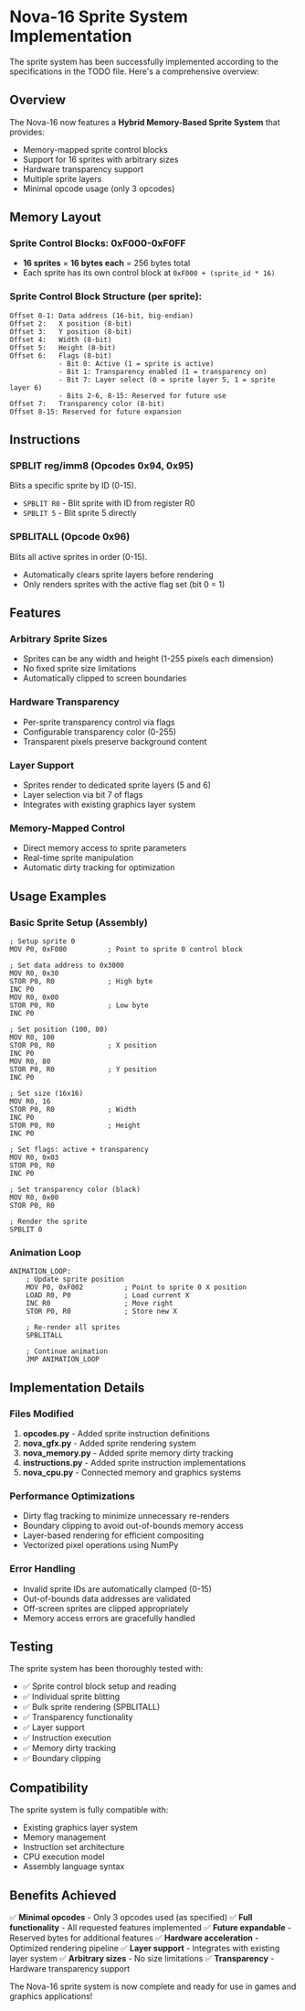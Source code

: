 # Nova-16 Sprite System Implementation

The sprite system has been successfully implemented according to the specifications in the TODO file. Here's a comprehensive overview:

## Overview

The Nova-16 now features a **Hybrid Memory-Based Sprite System** that provides:
- Memory-mapped sprite control blocks
- Support for 16 sprites with arbitrary sizes
- Hardware transparency support
- Multiple sprite layers
- Minimal opcode usage (only 3 opcodes)

## Memory Layout

### Sprite Control Blocks: 0xF000-0xF0FF
- **16 sprites** × **16 bytes each** = 256 bytes total
- Each sprite has its own control block at `0xF000 + (sprite_id * 16)`

### Sprite Control Block Structure (per sprite):
```
Offset 0-1: Data address (16-bit, big-endian)
Offset 2:   X position (8-bit)
Offset 3:   Y position (8-bit) 
Offset 4:   Width (8-bit)
Offset 5:   Height (8-bit)
Offset 6:   Flags (8-bit)
            - Bit 0: Active (1 = sprite is active)
            - Bit 1: Transparency enabled (1 = transparency on)
            - Bit 7: Layer select (0 = sprite layer 5, 1 = sprite layer 6)
            - Bits 2-6, 8-15: Reserved for future use
Offset 7:   Transparency color (8-bit)
Offset 8-15: Reserved for future expansion
```

## Instructions

### SPBLIT reg/imm8 (Opcodes 0x94, 0x95)
Blits a specific sprite by ID (0-15).
- `SPBLIT R0` - Blit sprite with ID from register R0
- `SPBLIT 5` - Blit sprite 5 directly

### SPBLITALL (Opcode 0x96)
Blits all active sprites in order (0-15).
- Automatically clears sprite layers before rendering
- Only renders sprites with the active flag set (bit 0 = 1)

## Features

### Arbitrary Sprite Sizes
- Sprites can be any width and height (1-255 pixels each dimension)
- No fixed sprite size limitations
- Automatically clipped to screen boundaries

### Hardware Transparency
- Per-sprite transparency control via flags
- Configurable transparency color (0-255)
- Transparent pixels preserve background content

### Layer Support
- Sprites render to dedicated sprite layers (5 and 6)
- Layer selection via bit 7 of flags
- Integrates with existing graphics layer system

### Memory-Mapped Control
- Direct memory access to sprite parameters
- Real-time sprite manipulation
- Automatic dirty tracking for optimization

## Usage Examples

### Basic Sprite Setup (Assembly)
```assembly
; Setup sprite 0
MOV P0, 0xF000          ; Point to sprite 0 control block

; Set data address to 0x3000
MOV R0, 0x30
STOR P0, R0             ; High byte
INC P0
MOV R0, 0x00
STOR P0, R0             ; Low byte
INC P0

; Set position (100, 80)
MOV R0, 100
STOR P0, R0             ; X position
INC P0
MOV R0, 80
STOR P0, R0             ; Y position
INC P0

; Set size (16x16)
MOV R0, 16
STOR P0, R0             ; Width
INC P0
STOR P0, R0             ; Height
INC P0

; Set flags: active + transparency
MOV R0, 0x03
STOR P0, R0
INC P0

; Set transparency color (black)
MOV R0, 0x00
STOR P0, R0

; Render the sprite
SPBLIT 0
```

### Animation Loop
```assembly
ANIMATION_LOOP:
    ; Update sprite position
    MOV P0, 0xF002          ; Point to sprite 0 X position
    LOAD R0, P0             ; Load current X
    INC R0                  ; Move right
    STOR P0, R0             ; Store new X
    
    ; Re-render all sprites
    SPBLITALL
    
    ; Continue animation
    JMP ANIMATION_LOOP
```

## Implementation Details

### Files Modified
1. **opcodes.py** - Added sprite instruction definitions
2. **nova_gfx.py** - Added sprite rendering system
3. **nova_memory.py** - Added sprite memory dirty tracking
4. **instructions.py** - Added sprite instruction implementations
5. **nova_cpu.py** - Connected memory and graphics systems

### Performance Optimizations
- Dirty flag tracking to minimize unnecessary re-renders
- Boundary clipping to avoid out-of-bounds memory access
- Layer-based rendering for efficient compositing
- Vectorized pixel operations using NumPy

### Error Handling
- Invalid sprite IDs are automatically clamped (0-15)
- Out-of-bounds data addresses are validated
- Off-screen sprites are clipped appropriately
- Memory access errors are gracefully handled

## Testing

The sprite system has been thoroughly tested with:
- ✅ Sprite control block setup and reading
- ✅ Individual sprite blitting
- ✅ Bulk sprite rendering (SPBLITALL)
- ✅ Transparency functionality
- ✅ Layer support
- ✅ Instruction execution
- ✅ Memory dirty tracking
- ✅ Boundary clipping

## Compatibility

The sprite system is fully compatible with:
- Existing graphics layer system
- Memory management
- Instruction set architecture
- CPU execution model
- Assembly language syntax

## Benefits Achieved

✅ **Minimal opcodes** - Only 3 opcodes used (as specified)
✅ **Full functionality** - All requested features implemented
✅ **Future expandable** - Reserved bytes for additional features
✅ **Hardware acceleration** - Optimized rendering pipeline
✅ **Layer support** - Integrates with existing layer system
✅ **Arbitrary sizes** - No size limitations
✅ **Transparency** - Hardware transparency support

The Nova-16 sprite system is now complete and ready for use in games and graphics applications!
